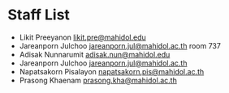 # Staff List

* Likit Preeyanon likit.pre@mahidol.edu
* Jareanporn Julchoo jareanporn.jul@mahidol.ac.th room 737
* Adisak Nunnarumit adisak.nun@mahidol.edu
* Jareanporn Julchoo jareanporn.jul@mahidol.ac.th
* Napatsakorn Pisalayon napatsakorn.pis@mahidol.ac.th
* Prasong Khaenam prasong.kha@mahidol.ac.th

